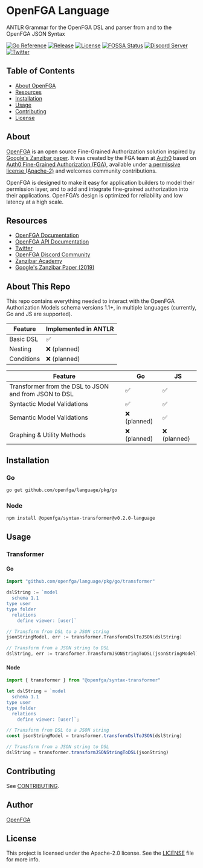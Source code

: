 # OpenFGA Language

ANTLR Grammar for the OpenFGA DSL and parser from and to the OpenFGA JSON Syntax

[![Go Reference](https://pkg.go.dev/badge/github.com/openfga/language.svg)](https://pkg.go.dev/github.com/openfga/language)
[![Release](https://img.shields.io/github/v/release/openfga/language?sort=semver&color=green)](https://github.com/openfga/language/releases)
[![License](https://img.shields.io/badge/License-Apache_2.0-blue.svg)](./LICENSE)
[![FOSSA Status](https://app.fossa.com/api/projects/git%2Bgithub.com%2Fopenfga%2Flanguage.svg?type=shield)](https://app.fossa.com/projects/git%2Bgithub.com%2Fopenfga%2Flanguage?ref=badge_shield)
[![Discord Server](https://img.shields.io/discord/759188666072825867?color=7289da&logo=discord "Discord Server")](https://discord.com/channels/759188666072825867/930524706854031421)
[![Twitter](https://img.shields.io/twitter/follow/openfga?color=%23179CF0&logo=twitter&style=flat-square "@openfga on Twitter")](https://twitter.com/openfga)

## Table of Contents
- [About OpenFGA](#about)
- [Resources](#resources)
- [Installation](#installation)
- [Usage](#usage)
- [Contributing](#contributing)
- [License](#license)


## About
[OpenFGA](https://openfga.dev) is an open source Fine-Grained Authorization solution inspired by [Google's Zanzibar paper](https://research.google/pubs/pub48190/). It was created by the FGA team at [Auth0](https://auth0.com) based on [Auth0 Fine-Grained Authorization (FGA)](https://fga.dev), available under [a permissive license (Apache-2)](https://github.com/openfga/rfcs/blob/main/LICENSE) and welcomes community contributions.

OpenFGA is designed to make it easy for application builders to model their permission layer, and to add and integrate fine-grained authorization into their applications. OpenFGA’s design is optimized for reliability and low latency at a high scale.

## Resources

- [OpenFGA Documentation](https://openfga.dev/docs)
- [OpenFGA API Documentation](https://openfga.dev/api/service)
- [Twitter](https://twitter.com/openfga)
- [OpenFGA Discord Community](https://discord.gg/8naAwJfWN6)
- [Zanzibar Academy](https://zanzibar.academy)
- [Google's Zanzibar Paper (2019)](https://research.google/pubs/pub48190/)

## About This Repo
This repo contains everything needed to interact with the OpenFGA Authorization Models schema versions 1.1+, in multiple languages (currently, Go and JS are supported).

| Feature    | Implemented in ANTLR        |
|------------|-----------------------------|
| Basic DSL  | ✅  |
| Nesting    | ❌ (planned)                 |
| Conditions | ❌ (planned)                 |

| Feature                                               | Go          | JS          |
|-------------------------------------------------------|-------------|-------------|
| Transformer from the DSL to JSON and from JSON to DSL | ✅           | ✅           |
| Syntactic Model Validations                           | ✅           | ✅           |
| Semantic Model Validations                            | ❌ (planned) | ✅           |
| Graphing & Utility Methods                            | ❌ (planned) | ❌ (planned) |


## Installation
### Go
```bash
go get github.com/openfga/language/pkg/go
```

### Node
```bash
npm install @openfga/syntax-transformer@v0.2.0-language
```

## Usage

### Transformer

#### Go
```go
import "github.com/openfga/language/pkg/go/transformer"

dslString := `model
  schema 1.1
type user
type folder
  relations
    define viewer: [user]`

// Transform from DSL to a JSON string
jsonStringModel, err := transformer.TransformDslToJSON(dslString)

// Transform from a JSON string to DSL
dslString, err := transformer.TransformJSONStringToDSL(jsonStringModel)
```

#### Node
```typescript
import { transformer } from "@openfga/syntax-transformer"

let dslString = `model
  schema 1.1
type user
type folder
  relations
    define viewer: [user]`;

// Transform from DSL to a JSON string
const jsonStringModel = transformer.transformDslToJSON(dslString)

// Transform from a JSON string to DSL
dslString = transformer.transformJSONStringToDSL(jsonString)
```

## Contributing

See [CONTRIBUTING](https://github.com/openfga/.github/blob/main/CONTRIBUTING.md).

## Author

[OpenFGA](https://github.com/openfga)

## License

This project is licensed under the Apache-2.0 license. See the [LICENSE](https://github.com/openfga/cli/blob/main/LICENSE) file for more info.
